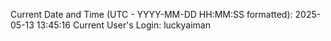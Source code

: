 Current Date and Time (UTC - YYYY-MM-DD HH:MM:SS formatted): 2025-05-13 13:45:16
Current User's Login: luckyaiman
